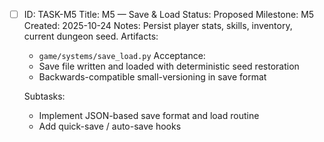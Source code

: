 - [ ] ID: TASK-M5
  Title: M5 — Save & Load
  Status: Proposed
  Milestone: M5
  Created: 2025-10-24
  Notes: Persist player stats, skills, inventory, current dungeon seed.
  Artifacts:
  - `game/systems/save_load.py`
  Acceptance:
  - Save file written and loaded with deterministic seed restoration
  - Backwards-compatible small-versioning in save format

  Subtasks:
  - Implement JSON-based save format and load routine
  - Add quick-save / auto-save hooks

